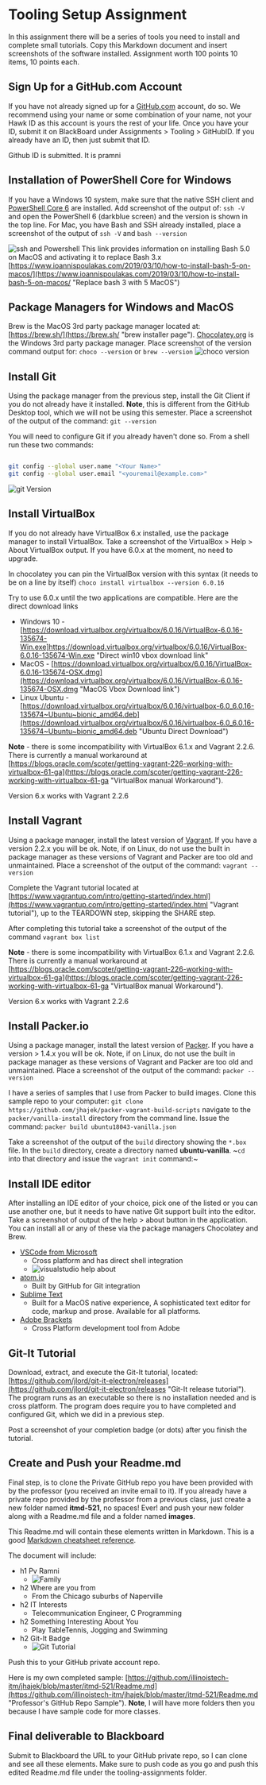 # Tooling Setup Assignment

In this assignment there will be a series of tools you need to install and complete small tutorials.  Copy this Markdown document and insert screenshots of the software installed.  Assignment worth 100 points 10 items, 10 points each.

## Sign Up for a GitHub.com Account

If you have not already signed up for a [GitHub.com](https://github.com "Github.com signup") account, do so.  We recommend using your name or some combination of your name, not your Hawk ID as this account is yours the rest of your life.  Once you have your ID, submit it on BlackBoard under Assignments > Tooling > GitHubID.  If you already have an ID, then just submit that ID.

Github ID is submitted. It is pramni

## Installation of PowerShell Core for Windows

If you have a Windows 10 system, make sure that the native SSH client and [PowerShell Core 6](https://github.com/PowerShell/PowerShell/releases/tag/v6.2.3 "PowerShell Core 6 Download") are installed.  Add screenshot of the output of: ```ssh -V``` and open the PowerShell 6 (darkblue screen) and the version is shown in the top line.   For Mac, you have Bash and SSH already installed, place a screenshot of the output of ```ssh -V``` and ```bash --version```

![ssh and Powershell](https://github.com/pramni/images/sshVersion-Powercore6.png "version")
This link provides information on installing Bash 5.0 on MacOS and activating it to replace Bash 3.x
[https://www.ioannispoulakas.com/2019/03/10/how-to-install-bash-5-on-macos/](https://www.ioannispoulakas.com/2019/03/10/how-to-install-bash-5-on-macos/ "Replace bash 3 with 5 MacOS")

## Package Managers for Windows and MacOS

Brew is the MacOS 3rd party package manager located at: [https://brew.sh/](https://brew.sh/ "brew installer page").  [Chocolatey.org](https://chocolatey.org/ "Chocolatey.org download page") is the Windows 3rd party package manager.  Place screenshot of the version command output for: ```choco --version``` or ```brew --version```
![choco version](https:/github.com/pramni/images/choco-version.png "choco Version")

## Install Git

Using the package manager from the previous step, install the Git Client if you do not already have it installed.  **Note**, this is different from the GitHub Desktop tool, which we will not be using this semester.
Place a screenshot of the output of the command: ```git --version```

You will need to configure Git if you already haven't done so.  From a shell run these two commands:

```bash

git config --global user.name "<Your Name>"
git config --global user.email "<youremail@example.com>"
```
![git Version](images/git-version.png)
## Install VirtualBox

If you do not already have VirtualBox 6.x installed, use the package manager to install VirtualBox.  Take a screenshot of the VirtualBox > Help > About VirtualBox output.  If you have 6.0.x at the moment, no need to upgrade.

In chocolatey you can pin the VirtualBox version with this syntax (it needs to be on a line by itself)
```choco install virtualbox --version 6.0.16```

Try to use 6.0.x until the two applications are compatible.  Here are the direct download links

* Windows 10 - [https://download.virtualbox.org/virtualbox/6.0.16/VirtualBox-6.0.16-135674-Win.exe]https://download.virtualbox.org/virtualbox/6.0.16/VirtualBox-6.0.16-135674-Win.exe "Direct win10 vbox download link"
* MacOS - [https://download.virtualbox.org/virtualbox/6.0.16/VirtualBox-6.0.16-135674-OSX.dmg](https://download.virtualbox.org/virtualbox/6.0.16/VirtualBox-6.0.16-135674-OSX.dmg "MacOS Vbox Download link")
* Linux Ubuntu - [https://download.virtualbox.org/virtualbox/6.0.16/virtualbox-6.0_6.0.16-135674~Ubuntu~bionic_amd64.deb](https://download.virtualbox.org/virtualbox/6.0.16/virtualbox-6.0_6.0.16-135674~Ubuntu~bionic_amd64.deb "Ubuntu Direct Download")

**Note** - there is some incompatibility with VirtualBox 6.1.x and Vagrant 2.2.6. There is currently a manual workaround at [https://blogs.oracle.com/scoter/getting-vagrant-226-working-with-virtualbox-61-ga](https://blogs.oracle.com/scoter/getting-vagrant-226-working-with-virtualbox-61-ga "VirtualBox manual Workaround").

Version 6.x works with Vagrant 2.2.6

## Install Vagrant

Using a package manager, install the latest version of [Vagrant](https://vagrantup.com "Vagrant download site").  If you have a version 2.2.x you will be ok.  Note, if on Linux, do not use the built in package manager as these versions of Vagrant and Packer are too old and unmaintained.  Place a screenshot of the output of the command: ```vagrant --version```

Complete the Vagrant tutorial located at [https://www.vagrantup.com/intro/getting-started/index.html](https://www.vagrantup.com/intro/getting-started/index.html "Vagrant tutorial"), up to the TEARDOWN step, skipping the SHARE step.  

After completing this tutorial take a screenshot of the output of the command ```vagrant box list```

**Note** - there is some incompatibility with VirtualBox 6.1.x and Vagrant 2.2.6. There is currently a manual workaround at [https://blogs.oracle.com/scoter/getting-vagrant-226-working-with-virtualbox-61-ga](https://blogs.oracle.com/scoter/getting-vagrant-226-working-with-virtualbox-61-ga "VirtualBox manual Workaround").

Version 6.x works with Vagrant 2.2.6

## Install Packer.io

Using a package manager, install the latest version of [Packer](https://packer.io "Packer install site").  If you have a version > 1.4.x you will be ok. Note, if on Linux, do not use the built in package manager as these versions of Vagrant and Packer are too old and unmaintained.  Place a screenshot of the output of the command: ```packer --version```

I have a series of samples that I use from Packer to build images.  Clone this sample repo to your computer: ```git clone https://github.com/jhajek/packer-vagrant-build-scripts```  navigate to the ```packer/vanilla-install``` directory from the command line.  Issue the command: ```packer build ubuntu18043-vanilla.json```

Take a screenshot of the output of the ```build``` directory showing the ```*.box``` file.  In the ```build``` directory, create a directory named **ubuntu-vanilla**.  ~```cd``` into that directory and issue the ```vagrant init``` command:~

## Install IDE editor

After installing an IDE editor of your choice, pick one of the listed or you can use another one, but it needs to have native Git support built into the editor.  Take a screenshot of output of the help > about button in the application.  You can install all or any of these via the package managers Chocolatey and Brew.

* [VSCode from Microsoft](https://code.visualstudio.com/ "VSCode install")
  * Cross platform and has direct shell integration
  * ![visualstudio help about](images/visualstudio-help.png)
* [atom.io](https://atom.io/ "Atom.io install")
  * Built by GitHub for Git integration
* [Sublime Text](http://www.sublimetext.com/ "Submlime Text installer site")
  * Built for a MacOS native experience, A sophisticated text editor for code, markup and prose.  Available for all platforms.
* [Adobe Brackets](http://brackets.io/ "Adobe Brackets Install")
  * Cross Platform development tool from Adobe

## Git-It Tutorial

Download, extract, and execute the Git-It tutorial, located: [https://github.com/jlord/git-it-electron/releases](https://github.com/jlord/git-it-electron/releases "Git-It release tutorial").  The program runs as an executable so there is no installation needed and is cross platform.  The program does require you to have completed and configured Git, which we did in a previous step.  

Post a screenshot of your completion badge (or dots) after you finish the tutorial.

## Create and Push your Readme.md

Final step, is to clone the Private GitHub repo you have been provided with by the professor (you received an invite email to it).  If you already have a private repo provided by the professor from a previous class, just create a new folder named **itmd-521**, no spaces! Ever! and push your new folder along with a Readme.md file and a folder named **images**.  

This Readme.md will contain these elements written in Markdown. This is a good [Markdown cheatsheet reference](https://github.com/adam-p/markdown-here/wiki/Markdown-Cheatsheet "Markdown cheatsheet").

The document will include:

* h1 Pv Ramni
  * ![Family](images/PvRamni-Family.jpg)
* h2 Where are you from
  * From the Chicago suburbs of Naperville
* h2 IT Interests
  * Telecommunication Engineer, C Programming
* h2 Something Interesting About You
  * Play TableTennis, Jogging and Swimming
* h2 Git-It Badge
   * ![Git Tutorial](images/Git-It-badge.png)

Push this to your GitHub private account repo.

Here is my own completed sample: [https://github.com/illinoistech-itm/jhajek/blob/master/itmd-521/Readme.md](https://github.com/illinoistech-itm/jhajek/blob/master/itmd-521/Readme.md "Professor's GitHub Repo Sample").  **Note**, I will have more folders then you because I have sample code for more classes.

## Final deliverable to Blackboard

Submit to Blackboard the URL to your GitHub private repo, so I can clone and see all these elements.  Make sure to push code as you go and push this edited Readme.md file under the tooling-assignments folder.
